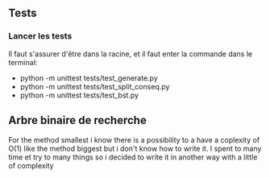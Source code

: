 ## Tests
### Lancer les tests
Il faut s'assurer d'être dans la racine, et il faut enter la commande dans le terminal: 
 - python -m unittest tests/test_generate.py
 - python -m unittest tests/test_split_conseq.py
 - python -m unittest tests/test_bst.py
## Arbre binaire de recherche
For the method smallest i know there is a possibility to a have a coplexity of O(1) like the method biggest but i don't know how to write it. I spent to many time et try to many things so i decided to write it in another way with a little of complexity  
